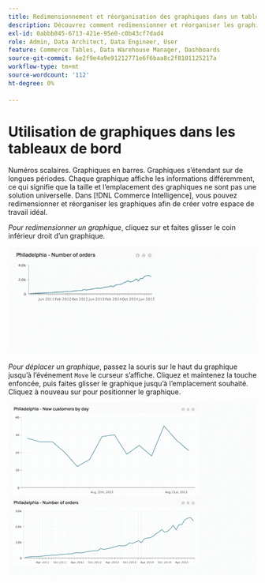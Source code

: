 ```yaml
---
title: Redimensionnement et réorganisation des graphiques dans un tableau de bord
description: Découvrez comment redimensionner et réorganiser les graphiques pour créer votre espace de travail idéal.
exl-id: 0abbb845-6713-421e-95e0-c0b43cf7dad4
role: Admin, Data Architect, Data Engineer, User
feature: Commerce Tables, Data Warehouse Manager, Dashboards
source-git-commit: 6e2f9e4a9e91212771e6f6baa8c2f8101125217a
workflow-type: tm+mt
source-wordcount: '112'
ht-degree: 0%

---
```


# Utilisation de graphiques dans les tableaux de bord

Numéros scalaires. Graphiques en barres. Graphiques s’étendant sur de longues périodes. Chaque graphique affiche les informations différemment, ce qui signifie que la taille et l’emplacement des graphiques ne sont pas une solution universelle. Dans [!DNL Commerce Intelligence], vous pouvez redimensionner et réorganiser les graphiques afin de créer votre espace de travail idéal.

*Pour redimensionner un graphique*, cliquez sur et faites glisser le coin inférieur droit d’un graphique.

![redimensionner le graphique](../../assets/Resize_Chart_in_Dashboard.gif)

*Pour déplacer un graphique*, passez la souris sur le haut du graphique jusqu’à l’événement `Move` le curseur s’affiche. Cliquez et maintenez la touche enfoncée, puis faites glisser le graphique jusqu’à l’emplacement souhaité. Cliquez à nouveau sur pour positionner le graphique.

![graphique de déplacement](../../assets/Move_Chart_in_Dashboard.gif)
